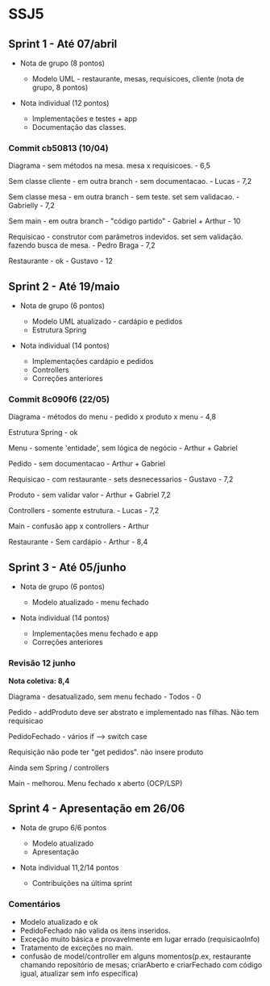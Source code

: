 # SSJ5

## Sprint 1 - Até 07/abril
  - Nota de grupo (8 pontos)
    - Modelo UML - restaurante, mesas, requisicoes, cliente (nota de grupo, 8 pontos)
	
  - Nota individual (12 pontos)
    - Implementações e testes + app
    - Documentação das classes.

### Commit	cb50813 (10/04)

Diagrama - sem métodos na mesa. mesa x requisicoes. - 6,5

Sem classe cliente - em outra branch - sem documentacao. - Lucas - 7,2

Sem classe mesa - em outra branch - sem teste. set sem validacao. - Gabrielly - 7,2

Sem main - em outra branch - "código partido" -  Gabriel + Arthur - 10 

Requisicao - construtor com parâmetros indevidos. set sem validação. fazendo busca de mesa. - Pedro Braga - 7,2

Restaurante - ok - Gustavo - 12

## Sprint 2 - Até 19/maio
  - Nota de grupo (6 pontos)
    - Modelo UML atualizado - cardápio e pedidos
	- Estrutura Spring
  
  - Nota individual (14 pontos)	
    - Implementações cardápio e pedidos
    - Controllers
    - Correções anteriores

### Commit 	8c090f6 (22/05)

Diagrama - métodos do menu - pedido x produto x menu - 4,8

Estrutura Spring - ok 

Menu - somente 'entidade', sem lógica de negócio - Arthur + Gabriel

Pedido - sem documentacao - Arthur  + Gabriel

Requisicao - com restaurante - sets desnecessarios - Gustavo - 7,2

Produto - sem validar valor - Arthur + Gabriel 7,2

Controllers - somente estrutura. - Lucas - 7,2

Main - confusão app x controllers - Arthur 

Restaurante - Sem cardápio - Arthur - 8,4

## Sprint 3 - Até 05/junho
  - Nota de grupo (6 pontos)
    - Modelo atualizado - menu fechado
  
  - Nota individual (14 pontos)	
    - Implementações menu fechado e app
    - Correções anteriores

### Revisão 12 junho
**Nota coletiva: 8,4**

Diagrama - desatualizado, sem menu fechado - Todos - 0 

Pedido - addProduto deve ser abstrato e implementado nas filhas. Não tem requisicao

PedidoFechado - vários if --> switch case

Requisição não pode ter "get pedidos". não insere produto  

Ainda sem Spring / controllers

Main - melhorou. Menu fechado x aberto (OCP/LSP)

## Sprint 4 - Apresentação em 26/06
  - Nota de grupo 6/6 pontos
	- Modelo atualizado
	- Apresentação
	
  - Nota individual 11,2/14 pontos
    - Contribuições na última sprint

### Comentários
- Modelo atualizado e ok
- PedidoFechado não valida os itens inseridos.
- Exceção muito básica e provavelmente em lugar errado (requisicaoInfo)
- Tratamento de exceções no main.
- confusão de model/controller em alguns momentos(p.ex, restaurante chamando repositório de mesas; criarAberto e criarFechado com código igual, atualizar sem info específica)


	
